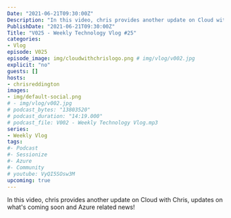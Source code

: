 ```yaml
---
Date: "2021-06-21T09:30:00Z"
Description: "In this video, chris provides another update on Cloud with Chris, updates on what's coming soon and Azure related news!"
PublishDate: "2021-06-21T09:30:00Z"
Title: "V025 - Weekly Technology Vlog #25"
categories:
- Vlog
episode: V025
episode_image: img/cloudwithchrislogo.png # img/vlog/v002.jpg
explicit: "no"
guests: []
hosts:
- chrisreddington
images:
- img/default-social.png
# - img/vlog/v002.jpg
# podcast_bytes: "13803520"
# podcast_duration: "14:19.000"
# podcast_file: V002 - Weekly Technology Vlog.mp3
series:
- Weekly Vlog
tags:
#- Podcast
#- Sessionize
#- Azure
#- Community
# youtube: VyQI5SOsw3M
upcoming: true
---
```

In this video, chris provides another update on Cloud with Chris, updates on what's coming soon and Azure related news!